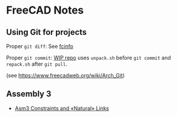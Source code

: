 # FreeCAD Notes 

## Using Git for projects 

Proper `git diff`: See [fcinfo](https://github.com/FreeCAD/FreeCAD/blob/71088bfb946c56abc7020c30c8019007bfe0ddcf/src/Tools/fcinfo#L34-L41)

Proper `git commit`: [WIP repo](https://github.com/ceremcem/fc-asm3-test/tree/use-proper-diffs) uses `unpack.sh` before `git commit` and `repack.sh` after `git pull`.

(see https://www.freecadweb.org/wiki/Arch_Git)


## Assembly 3

* [Asm3 Constraints and «Natural» Links](https://www.dropbox.com/s/k40drc9rlkflrjs/Asm3_contr_et_liaisons_courantes_En.pdf?dl=0)
